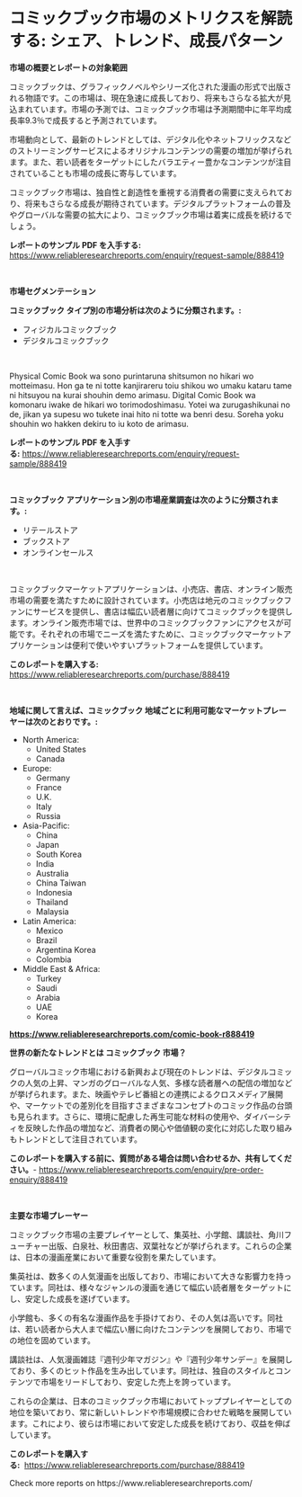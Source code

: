 <p><h1>コミックブック市場のメトリクスを解読する: シェア、トレンド、成長パターン</h1></p><p><strong>市場の概要とレポートの対象範囲</strong></p>
<p><p>コミックブックは、グラフィックノベルやシリーズ化された漫画の形式で出版される物語です。この市場は、現在急速に成長しており、将来もさらなる拡大が見込まれています。市場の予測では、コミックブック市場は予測期間中に年平均成長率9.3％で成長すると予測されています。</p><p>市場動向として、最新のトレンドとしては、デジタル化やネットフリックスなどのストリーミングサービスによるオリジナルコンテンツの需要の増加が挙げられます。また、若い読者をターゲットにしたバラエティー豊かなコンテンツが注目されていることも市場の成長に寄与しています。</p><p>コミックブック市場は、独自性と創造性を重視する消費者の需要に支えられており、将来もさらなる成長が期待されています。デジタルプラットフォームの普及やグローバルな需要の拡大により、コミックブック市場は着実に成長を続けるでしょう。</p></p>
<p><strong>レポートのサンプル PDF を入手する:</strong> <a href="https://www.reliableresearchreports.com/enquiry/request-sample/888419">https://www.reliableresearchreports.com/enquiry/request-sample/888419</a></p>
<p>&nbsp;</p>
<p><strong>市場セグメンテーション</strong></p>
<p><strong>コミックブック タイプ別の市場分析は次のように分類されます。:</strong></p>
<p><ul><li>フィジカルコミックブック</li><li>デジタルコミックブック</li></ul></p>
<p>&nbsp;</p>
<p><p>Physical Comic Book wa sono purintaruna shitsumon no hikari wo motteimasu. Hon ga te ni totte kanjirareru toiu shikou wo umaku kataru tame ni hitsuyou na kurai shouhin demo arimasu. Digital Comic Book wa komonaru iwake de hikari wo torimodoshimasu. Yotei wa zurugashikunai no de, jikan ya supesu wo tukete inai hito ni totte wa benri desu. Soreha yoku shouhin wo hakken dekiru to iu koto de arimasu.</p></p>
<p><strong>レポートのサンプル PDF を入手する:</strong>&nbsp;<a href="https://www.reliableresearchreports.com/enquiry/request-sample/888419">https://www.reliableresearchreports.com/enquiry/request-sample/888419</a></p>
<p>&nbsp;</p>
<p><strong> コミックブック アプリケーション別の市場産業調査は次のように分類されます。:</strong></p>
<p><ul><li>リテールストア</li><li>ブックストア</li><li>オンラインセールス</li></ul></p>
<p>&nbsp;</p>
<p><p>コミックブックマーケットアプリケーションは、小売店、書店、オンライン販売市場の需要を満たすために設計されています。小売店は地元のコミックブックファンにサービスを提供し、書店は幅広い読者層に向けてコミックブックを提供します。オンライン販売市場では、世界中のコミックブックファンにアクセスが可能です。それぞれの市場でニーズを満たすために、コミックブックマーケットアプリケーションは便利で使いやすいプラットフォームを提供しています。</p></p>
<p><strong>このレポートを購入する:</strong>&nbsp; <a href="https://www.reliableresearchreports.com/purchase/888419">https://www.reliableresearchreports.com/purchase/888419</a></p>
<p>&nbsp;</p>
<p><strong>地域に関して言えば、コミックブック 地域ごとに利用可能なマーケットプレーヤーは次のとおりです。:</strong></p>
<p><ul>
    <li>
        North America:
        <ul>
            <li>United States</li>
            <li>Canada</li>
        </ul>
    </li>
    <li>
        Europe:
        <ul>
            <li>Germany</li>
            <li>France</li>
            <li>U.K.</li>
            <li>Italy</li>
            <li>Russia</li>
        </ul>
    </li>
    <li>
        Asia-Pacific:
        <ul>
            <li>China</li>
            <li>Japan</li>
            <li>South Korea</li>
            <li>India</li>
            <li>Australia</li>
            <li>China Taiwan</li>
            <li>Indonesia</li>
            <li>Thailand</li>
            <li>Malaysia</li>
        </ul>
    </li>
    <li>
        Latin America:
        <ul>
            <li>Mexico</li>
            <li>Brazil</li>
            <li>Argentina Korea</li>
            <li>Colombia</li>
        </ul>
    </li>
    <li>
        Middle East & Africa:
        <ul>
            <li>Turkey</li>
            <li>Saudi</li>
            <li>Arabia</li>
            <li>UAE</li>
            <li>Korea</li>
        </ul>
    </li>
    </ul></p>
<p><strong><a href="https://www.reliableresearchreports.com/comic-book-r888419">https://www.reliableresearchreports.com/comic-book-r888419</a></strong>&nbsp;</p>
<p><strong>世界の新たなトレンドとは コミックブック 市場？</strong></p>
<p><p>グローバルコミック市場における新興および現在のトレンドは、デジタルコミックの人気の上昇、マンガのグローバルな人気、多様な読者層への配信の増加などが挙げられます。また、映画やテレビ番組との連携によるクロスメディア展開や、マーケットでの差別化を目指すさまざまなコンセプトのコミック作品の台頭も見られます。さらに、環境に配慮した再生可能な材料の使用や、ダイバーシティを反映した作品の増加など、消費者の関心や価値観の変化に対応した取り組みもトレンドとして注目されています。</p></p>
<p><strong>このレポートを購入する前に、質問がある場合は問い合わせるか、共有してください。</strong>- <a href="https://www.reliableresearchreports.com/enquiry/pre-order-enquiry/888419">https://www.reliableresearchreports.com/enquiry/pre-order-enquiry/888419</a></p>
<p>&nbsp;</p>
<p><strong>主要な市場プレーヤー</strong></p>
<p><p>コミックブック市場の主要プレイヤーとして、集英社、小学館、講談社、角川フューチャー出版、白泉社、秋田書店、双葉社などが挙げられます。これらの企業は、日本の漫画産業において重要な役割を果たしています。</p><p>集英社は、数多くの人気漫画を出版しており、市場において大きな影響力を持っています。同社は、様々なジャンルの漫画を通じて幅広い読者層をターゲットにし、安定した成長を遂げています。</p><p>小学館も、多くの有名な漫画作品を手掛けており、その人気は高いです。同社は、若い読者から大人まで幅広い層に向けたコンテンツを展開しており、市場での地位を固めています。</p><p>講談社は、人気漫画雑誌『週刊少年マガジン』や『週刊少年サンデー』を展開しており、多くのヒット作品を生み出しています。同社は、独自のスタイルとコンテンツで市場をリードしており、安定した売上を誇っています。</p><p>これらの企業は、日本のコミックブック市場においてトッププレイヤーとしての地位を築いており、常に新しいトレンドや市場規模に合わせた戦略を展開しています。これにより、彼らは市場において安定した成長を続けており、収益を伸ばしています。</p></p>
<p><strong>このレポートを購入する:</strong>&nbsp;&nbsp;<a href="https://www.reliableresearchreports.com/purchase/888419">https://www.reliableresearchreports.com/purchase/888419</a></p>
<p>Check more reports on https://www.reliableresearchreports.com/</p>